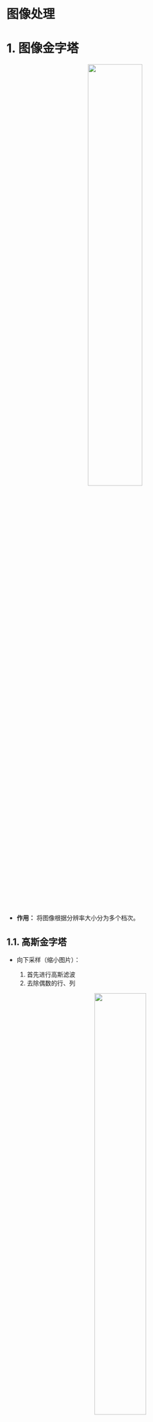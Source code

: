 # 图像处理

# 1. 图像金字塔

<p style="text-align:center;"><img src="https://cdn.jsdelivr.net/gh/chenlfdev/pic-store/img/Pyramid_1.png" width="50%" align="middle" /></p>

- **作用：** 将图像根据分辨率大小分为多个档次。

## 1.1. 高斯金字塔

- 向下采样（缩小图片）：
  1. 首先进行高斯滤波
  2. 去除偶数的行、列
  
   <p style="text-align:center;"><img src="https://cdn.jsdelivr.net/gh/chenlfdev/pic-store/img/Pyramid_2.png" width="50%" align="middle" /></p>

- 向上采用（放大图片）：
    1. 用「零」填充偶数行、列
        <p style="text-align:center;"><img src="https://cdn.jsdelivr.net/gh/chenlfdev/pic-store/img/GaussPyramid.jpg" width="50%" align="middle" /></p>
    2. 对放大的图片进行高斯卷积，将「零」值进行填充

```python
# 向上采样
cv2.pyrUp(src[, dst[, dstsize[, borderType]]]) -> dst
# 向下采样
cv2.pyrDown(src[, dst[, dstsize[, borderType]]]) -> dst
```

## 1.2. 拉普拉斯金字塔

$$
L_i = G_i - U(G_{i+1})
$$

其中，$L_i$是第$i$级拉普拉斯金字塔图像，$G_i$是第$i$级高斯金字塔图像，$U$是上采样算子，表示将低分辨率图像插值为高分辨率图像，$U(G_{i+1})$表示将第$i+1$级高斯金字塔图像插值为与第$i$级拉普拉斯金字塔图像相同大小的图像。因此，$L_i$的尺寸与$G_i$相同。

高斯金字塔的生成公式是：

$$
G_{i+1}(x,y) = U(G_i(x,y)) * k
$$

其中，$G_i$是第$i$级高斯金字塔图像，$U$是上采样算子，$k$是高斯卷积核，$*$是卷积操作。由于高斯卷积具有尺度不变性，因此通过对图像进行不同程度的高斯平滑，可以生成不同尺度的高斯金字塔图像。

<p style="text-align:center;"><img src="https://cdn.jsdelivr.net/gh/chenlfdev/pic-store/img/Pyramid_4.png" width="50%" align="middle" /></p>

迭代执行上面的公式，就能得到每一层的图像。

# 2. 图像轮廓

> [!note]
> 轮廓定义：构成任何一个形状的边界或外形线，是指将「边缘」连接起来形成的一个整体。
## 2.1. 轮廓提取

```python
# contours：从图像中查找出来的轮廓数组
# hierarchy：轮廓层级
# imageSrc：传入的图像，又返回了一份。不明白。。。。
cv2.findContours(image, mode, method[, contours[, hierarchy[, offset]]]) ->imageSrc, contours, hierarchy
```

- mode: 轮廓检索模式
  - RETR_EXTERNAL:只检索最外面的轮廓；
  - RETR_LIST:检索所有的轮廓，并将其保存到一条链表当中；
  - RETR_CCOMP:检索所有的轮廓，并将他们组织为两层：顶层是各部分的外部边界，第二层是空洞的边界：
  - **RETR_TREE**: 检索所有的轮廓，并重构嵌套轮廓的整个层次；<span style="color:red;font-weight:bold"> 最常用。 </span>
- method: 重新绘制轮廓的算法
  - CHAIN_APPROX_NONE:以Freeman链码的方式输出轮廓，轮廓信息完整保留
  - CHAIN_APPROX_SIMPLE:压缩水平的、垂直的和斜的部分，只保留顶点。
  <p style="text-align:center;"><img src="https://cdn.jsdelivr.net/gh/chenlfdev/pic-store/img/approxContoursMethod.jpg" width="50%" align="middle" /></p>


> [!note|style:flat]
> 用于轮廓检测的图像，首先得进行二值处理（阈值操作）或 Canny 边缘检测。
## 2.2. 轮廓绘制

```python
# image：轮廓要绘制在哪张背景图上，直接覆盖原图
# contours：findContours 找到的轮廓信息
# contourIdx：轮廓数组contours的索引值，-1 为全部
# color：轮廓颜色
# thickness：轮廓厚度
 drawContours(image, contours, contourIdx, color[, thickness[, lineType[, hierarchy[, maxLevel[, offset]]]]]) -> image
```

<details>
<summary><span class="details-title">完整代码</span></summary>
<div class="details-content"> 

```python
import cv2

img = cv2.imread("contours.png")
gray = cv2.cvtColor(img, cv2.COLOR_BGR2GRAY)
# 二值化
ret, thresh = cv2.threshold(gray, 127, 255, cv2.THRESH_BINARY)
# 提取轮廓
contours, hierarchy = cv2.findContours(thresh, cv2.RETR_TREE, cv2.CHAIN_APPROX_NONE)
# 绘制轮廓,需要copy,不然会影响原图
draw_img = img.copy()
res = cv2.drawContours(draw_img, contours, -1, (0, 0, 255), 1)
cv2.imshow('res', res)
cv2.waitKey(0)
cv2.destroyAllWindows()
```

<p style="text-align:center;"><img src="https://cdn.jsdelivr.net/gh/chenlfdev/pic-store/img/approxContour.png" width="50%" align="middle" /></p>

</div>
</details>

## 2.3. 轮廓特征

```python
# 轮廓索引
cnt = contours[0]
# 计算面积
area = cv2.contourArea(cnt)
# 计算周长
# arcLength(curve, closed) -> retval
arc = cv2.arcLength(cnt,True)
```

## 2.4. 轮廓近似

<p style="text-align:center;"><img src="https://cdn.jsdelivr.net/gh/chenlfdev/pic-store/img/approxContour1.jpg" width="50%" align="middle" /></p>

近似弧线 $\stackrel\frown{AB}$，首先连接A、B两点做直线 $\overline{AB}$；然后找 $\stackrel\frown{AB}$ 到 $\overline{AB}$ 最长的距离，假设$C$距离$\overline{AB}$最大，且距离为 $d$；最后对比 $d$ 与阈值 $\epsilon$ 的大小，若 $d < \epsilon$，则用直线 $\overline{AB}$ 近似曲线 $\stackrel\frown{AB}$，否则将$\stackrel\frown{AB}$ 拆分为 $\stackrel\frown{AC}$ 与 $\stackrel\frown{CB}$ 重复上述步骤。

```python
# curve：轮廓，contour
# epsilon：阈值，按照周长百分比选取 arcLength
# closed：近似轮廓是否闭合
cv2.approxPolyDP(curve, epsilon, closed[, approxCurve]) -> approxCurve
```

<details>
<summary><span class="details-title">完整代码</span></summary>
<div class="details-content"> 

```python
import cv2

img = cv2.imread('contours2.png')

gray = cv2.cvtColor(img, cv2.COLOR_BGR2GRAY)
ret, thresh = cv2.threshold(gray, 127, 255, cv2.THRESH_BINARY)
contours, hierarchy = cv2.findContours(thresh, cv2.RETR_TREE, cv2.CHAIN_APPROX_NONE)
cnt = contours[0]

# 逼近轮廓
epsilon = 0.01*cv2.arcLength(cnt,True)
approx = cv2.approxPolyDP(cnt,epsilon,True)

# 在原图中绘制轮廓和逼近的多边形
draw_img = img.copy()
res = cv2.drawContours(draw_img, [approx], -1, (0, 0, 255), 2)

cv2.imshow('res', res)
cv2.waitKey(0)
cv2.destroyAllWindows()
```

<p style="text-align:center;"><img src="https://cdn.jsdelivr.net/gh/chenlfdev/pic-store/img/approxContour2.png" width="50%" align="middle" /></p>

</div>
</details>


## 2.5. 轮廓标记

**作用：** 用一个形状将轮廓标记出来。

### 2.5.1  凸包

凸包外观看起来与轮廓逼近相似，但并非如此(在某些情况下两者可能提供相同的结果)。在这里，**cv2.convexHull()** 函数检查曲线是否存在凸凹缺陷并对其进行校正。


```python
# points: 就是我们传入的轮廓。
# hull: 是输出，通常我们避免它。
# clockwise：方向标记。如果为True，则输出凸包为顺时针方向。否则，其方向为逆时针方向。
# returnPoints：默认情况下为True。然后返回船体点的坐标。如果为False，则返回与船体点相对应的轮廓点的索引。
convexHull(points[, hull[, clockwise[, returnPoints]]]) -> hull
```

<details>
<summary><span class="details-title">完整代码</span></summary>
<div class="details-content"> 

```python
import cv2

img = cv2.imread('contours.png')

gray = cv2.cvtColor(img, cv2.COLOR_BGR2GRAY)
ret, thresh = cv2.threshold(gray, 127, 255, cv2.THRESH_BINARY)
contours, hierarchy = cv2.findContours(thresh, cv2.RETR_TREE, cv2.CHAIN_APPROX_NONE)
cnt = contours[8]

# 用来检查曲线是否为凸多边形。它只是返回True还是False
k = cv2.isContourConvex(cnt)

# 计算凸包
hull = cv2.convexHull(cnt)

# 画出凸包
draw_img = img.copy()
cv2.drawContours(draw_img, [hull], 0, (0, 0, 255), 2)

cv2.imshow('res', draw_img)
cv2.waitKey(0)
cv2.destroyAllWindows()
```
<p style="text-align:center;"><img src="https://cdn.jsdelivr.net/gh/chenlfdev/pic-store/img/convexhull.png" width="25%" align="middle" /></p>

</div>
</details>

### 2.5.2  矩形

- 直角矩形
  - 它是一个直角矩形，不考虑对象的旋转。因此，边界矩形的面积将不会最小。它可以通过函数 **cv2.boundingRect()** 找到。
  - 令(x，y)为矩形的左上角坐标，而(w，h)为矩形的宽度和高度。
    ```python
    x,y,w,h = cv2.boundingRect(cnt)
    cv2.rectangle(img,(x,y),(x+w,y+h),(0,255,0),2)
    ```
- 旋转矩形
  - 用于寻找包围给定轮廓的最小矩形区域。这个最小矩形不一定是水平或垂直的，可以是倾斜的.
  - 使用的函数是 **cv2.minAreaRect()** ,矩形的4个角。它是通过函数 **cv2.boxPoints()** 获得的
    ```python
    rect = cv2.minAreaRect(cnt)
    box = cv2.boxPoints(rect)
    box = np.int0(box)
    cv2.drawContours(img,[box],0,(0,0,255),2)
    ```

<p style="text-align:center;"><img src="https://cdn.jsdelivr.net/gh/chenlfdev/pic-store/img/boundingrect.png" width="25%" align="middle" /></p>

### 2.5.3  圆形

- 最小外圆
  - 使用函数 **cv2.minEnclosingCircle()** 找到对象的外接圆。它是一个以最小面积完全覆盖对象的圆圈。
  ```python
  (x,y),radius = cv2.minEnclosingCircle(cnt)
  center = (int(x),int(y))
  radius = int(radius)
  img = cv2.circle(img,center,radius,(0,0,255),2)
  ```
- 拟合椭圆
  - 使用函数 **cv2.fitEllipse()** 该函数返回最小二乘意义下与这些点最佳拟合的椭圆
  ```python
  ellipse = cv2.fitEllipse(cnt)
  cv2.ellipse(img,ellipse,(0,255,0),2)
  ```

<p style="text-align:center;"><img src="https://cdn.jsdelivr.net/gh/chenlfdev/pic-store/img/fitellipse.png" width="25%" align="middle" /></p>


# 3. 模板匹配

- **理论：** 模板匹配是一种在较大图像中搜索和查找模板图像位置的方法。它只是在输入图像上滑动模板图像（如在 2D 卷积中），并比较模板图像下的模板和输入图像的补丁
- **思路：** 将模板图片当作卷积核与被匹配的图片进行卷积操作，然后根据具体 <a href="https://docs.opencv.org/4.0.1/df/dfb/group__imgproc__object.html#ga3a7850640f1fe1f58fe91a2d7583695d" class="jump_link"> 匹配算法 </a> 计算出每一步卷积操作的置信度，根据置信度来确定模板图像在被匹配图像中的位置。

```python
# 查找最大/最小值的位置
minMaxLoc(src[, mask]) -> minVal, maxVal, minLoc, maxLoc
# templ：模板图片
# method：匹配算法
matchTemplate(image, templ, method[, result[, mask]]) -> result
```
- method:
  - TM_SQDIFF:计算平方不同，计算出来的值越小，越相关
  - TM_CCORR:计算相关性，计算出来的值越大，越相关
  - TM_CCOEFF:计算相关系数，计算出来的值越大，越相关
  - TM_SQDIFF NORMED:计算归一化平方不同，计算出来的值越接近0，越相关
  - TM_CCORR NORMED:计算归一化相关性，计算出来的值越接近1，越相关
  - TM_CCOEFF NORMED:计算归一化相关系数，计算出来的值越接近1，越相关

- result：每一步卷积操作记录一次结果，其数组大小就为（与卷积运算结果维度计算一样）
  $$
  \begin{aligned}
    width = W_{src} - W_{temp} + 1 \\
    height = H_{src} - H_{temp} + 1 \\
  \end{aligned}
  $$
  **result数组的索引值，对应的是模板图片在原始图片重合的左上角像素的坐标。**

  <details>
  <summary><span class="details-title">完整代码</span></summary>
  <div class="details-content"> 
  
  ```python
  import cv2
  import numpy as np
  
  img = cv2.imread('image.png')
  template_img = cv2.imread('template.png')
  
  # 获取模板图像的宽度和高度
  w, h = template_img.shape[:2]
  
  # 使用 TM_CCOEFF_NORMED 方法进行模板匹配
  res = cv2.matchTemplate(img, template_img, cv2.TM_CCOEFF_NORMED)
  
  # 获取相似度矩阵中最大值的位置
  min_val, max_val, min_loc, max_loc = cv2.minMaxLoc(res)
  
  # 画出匹配结果
  top_left = max_loc
  bottom_right = (top_left[0] + w, top_left[1] + h)
  cv2.rectangle(img, top_left, bottom_right, (0, 0, 255), 2)
  
  # 显示结果
  cv2.imshow('Match Result', img)
  cv2.waitKey(0)
  cv2.destroyAllWindows()
  ```
  
  </div>
  </details>

- **一个模板匹配多个：** 遍历匹配结果数组，找到所有置信度满足要求的像素坐标点。

# 4. 直方图
- **理论：** 直方图是一种统计图表，用来展示数据分布的情况。通常将横轴分割成若干个区间，统计每个区间中数据出现的次数，将这些次数表示为柱状图上对应区间的高度。这样就能直观地看出数据的分布情况
<p style="text-align:center;"><img src="https://cdn.jsdelivr.net/gh/chenlfdev/pic-store/img/histogram_sample.jpg" width="25%" align="middle" /></p>

## 4.1. 绘制直方图

<p style="text-align:center;"><img src="https://cdn.jsdelivr.net/gh/chenlfdev/pic-store/img/imageHistogram.jpg" width="50%" align="middle" /></p>

直方图的横坐标为像素通道值的取值范围；纵坐标为数值出现的次数。

```python
# OpenCV 方法
# images：图像，输入 [ image ]
# channels：输入 [ channel ] 表示通道编号，如果输入的是灰度图像，则通道编号为 0，如果是 RGB 彩色图像，则可以选择 0、1 或 2，分别表示蓝色、绿色和红色通道。
# mask：遮罩 None：表示没有使用掩模
# hisSize：表示直方图的 bin 的数量，也就是直方图中柱状条的数量，输入 [ hisSize ]
# range：表示直方图 bin 的范围，也就是像素值的范围
# hist：输出的直方图，一般为一维数组
# accumulate：累计标志，如果设置为 True，则计算直方图时不清空之前的直方图，而是累计到当前的直方图中
 calcHist(images, channels, mask, histSize, ranges[, hist[, accumulate]]) -> hist
# matplotlib 方法
# data ：要绘制直方图的一维数据
# bins：柱子的个数 
# range：范围
plt.hist(data,bins,range)
```

> [!tip] 
> 推荐使用 matplotlib 方式，OpenCV 方式最后还得用 matplotlib 进行绘图。

###  4.1.1 遮罩的应用

我们使用 cv2.calcHist() 查找完整图像的直方图。如果要查找图像某些区域的直方图怎么办？只需在要查找直方图的区域上创建白色的蒙版图像，否则创建黑色。然后通过这个作为面具

- mask是一个二值图像，大小必须和原图像一致。在计算直方图时，只会统计mask中像素值为非零的像素。

```python 
img = cv2.imread('cat.jpg',0)
# create a mask
mask = np.zeros(img.shape[:2], np.uint8)
mask[100:300, 100:400] = 255
masked_img = cv2.bitwise_and(img,img,mask = mask)
# Calculate histogram with mask and without mask
# Check third argument for mask
hist_full = cv2.calcHist([img],[0],None,[256],[0,256])
hist_mask = cv2.calcHist([img],[0],mask,[256],[0,256])
plt.subplot(221), plt.imshow(img, 'gray')
plt.subplot(222), plt.imshow(mask,'gray')
plt.subplot(223), plt.imshow(masked_img, 'gray')
plt.subplot(224), plt.plot(hist_full), plt.plot(hist_mask)
plt.xlim([0,256])
plt.show()
```

<p style="text-align:center;"><img src="https://cdn.jsdelivr.net/gh/chenlfdev/pic-store/img/hist_mark.png" width="50%" align="middle" /></p>

## 4.2. 均衡化

### 4.3.1. 理论
<p style="text-align:center;"><img src="https://cdn.jsdelivr.net/gh/chenlfdev/pic-store/img/idealEqualization.jpg" width="50%" align="middle" /></p>

- **目的：** 将原图像通过变换，得到一幅灰度直方图的「灰度值均匀分布」的新图像。对在图像中像素个数多的灰度级进行展宽，而对像素个数少的灰度级进行缩减。从而达到清晰图像的目的。**最理想的情况就是变换后，像素灰度概率是完全一样的，但是实际上做不到那么平均。**
<p style="text-align:center;"><img src="https://cdn.jsdelivr.net/gh/chenlfdev/pic-store/img/equalization.jpg" width="75%" align="middle" /></p>

- **算法流程：** 首先统计出灰度值与其出现次数的直方图；然后对灰度值升序排序；接着计算出现概率（出现次数 / 总像素），并根据灰度值从低到高计算累计概率（当前概率 + 之前的总概率）；最后根据公式：累计概率 * （位深最大值 - 0），将数值映射到[位深最大值,0]。

- **均衡化：** <span style="color:red;font-weight:bold"> 直接假设输出灰度的概率就是均匀的 $p=\frac{1}{w \times h}$，然后才推导转换公式。但是一顿操作下来，只修改了图像灰度值，并未对灰度概率进行修改（灰度概率改成均匀的，图像不就被彻底修改了）。所以算法从结果上来看，是实现了图片所涉及的灰度值分布更均匀一些，而非直方图灰度概率分布。</span>

- <a href="https://blog.csdn.net/j05073094/article/details/120251878" class="jump_link"> 公式推导 </a>

<details>
<summary><span class="details-title">案例代码</span></summary>
<div class="details-content"> 

```python
import cv2
import numpy as np
import matplotlib.pyplot as plt
img = cv2.imread('dog.jpg')
# 转换颜色空间：主要为了对 灰度 进行均值化
yuv =cv2.cvtColor(img,cv2.COLOR_BGR2YUV)
# 均衡化
yEqul = cv2.equalizeHist(yuv[:,:,0])
# 替换原来的灰度
yuv[:,:,0] = yEqul
# 还原颜色空间
imgEual = cv2.cvtColor(yuv,cv2.COLOR_YUV2BGR)
cv2.imshow('match',np.hstack((img,imgEual)))
cv2.waitKey(0)
cv2.destroyAllWindows()
``` 

</div>
</details>

<p style="text-align:center;"><img src="https://cdn.jsdelivr.net/gh/chenlfdev/pic-store/img/equalizationImage.png" width="50%" align="middle" /></p>

## 4.3. CLAHE

### 4.3.1. 理论

- **直方图均衡化问题：** 
  - 为全局效果，这就导致图像中原来暗部和亮部的细节丢失。
  - 可能导致噪点的放大。

- **思路：** 将图片拆分为多个部分，然后每个部分分别进行均衡化处理，且对每个部分的直方图概率分布做限制（防止某个灰度值的概率分布过大，进而导致均衡化后的灰度值过大）。


- **算法实现：**
  1. 图像分块
      <p style="text-align:center;"><img src="https://cdn.jsdelivr.net/gh/chenlfdev/pic-store/img/claheBlock.jpg" width="25%" align="middle" /></p>

  2. 找每个块的中心点（黄色标记）
      <p style="text-align:center;"><img src="https://cdn.jsdelivr.net/gh/chenlfdev/pic-store/img/claheBlockCenter.jpg" width="25%" align="middle" /></p>

  3. 分别计算每个块的灰度直方图，并进行「阈值限制」
  
      <p style="text-align:center;"><img src="https://cdn.jsdelivr.net/gh/chenlfdev/pic-store/img/claheHistogram.jpg" width="50%" align="middle" /></p>

      绘制好直方图后，柱子的分布值与设定「阈值」进行比较，超过阈值的部分则进行裁剪，并均匀分配给所有的柱子。分配后，直方图又要柱子超出时（绿色部分），继续重复上述操作，直至直方图柱子都在「阈值」下方。<span style="color:red;font-weight:bold"> 现在只是对「直方图分布」进行修改，并没有修改原始图像的任何内容。 </span>
    
  4. 得到每个块的直方图分布后，**根据直方图均衡化算法对每个块的中心点（黄色标记）进行均衡化处理**。<span style="color:red;font-weight:bold"> 只对中心点进行均衡化是为了加快计算速度，对每一个像素都进行处理会浪费很多时间。 </span>

  5. 根据中心点均衡化后的灰度值，利用插值算法计算图像块剩余像素的灰度值。**插值算法计算效果和直接均衡化效果差不多，但是差值计算速度更快。**

```python
# 生成自适应均衡化算法 
# clipLimit ：阈值，1 表示不做限制。值越大，对比度越大
# tileGridSize：如何拆分图像
clahe = cv2.createCLAHE([, clipLimit[, tileGridSize]]) -> retval
# 对像素通道进行自适应均值化处理
dst = clahe.apply(src)
```
<details>
<summary><span class="details-title">案例代码</span></summary>
<div class="details-content"> 

```python
import cv2
import numpy as np

img = cv2.imread('dog.jpg')
# 转换颜色空间：主要为了对 灰度 进行均值化
yuv =cv2.cvtColor(img,cv2.COLOR_BGR2YUV)
# 创建CLAHE对象
clahe = cv2.createCLAHE(clipLimit=2.0, tileGridSize=(8,8))

# 应用CLAHE
img_clahe = clahe.apply(yuv[:,:,0])

# 替换原来的灰度s
yuv[:,:,0] = img_clahe
# 还原颜色空间
clahe = cv2.cvtColor(yuv,cv2.COLOR_YUV2BGR)
cv2.imshow('match',np.hstack((img,clahe)))
cv2.waitKey(0)
cv2.destroyAllWindows()
``` 

</div>
</details>
<p style="text-align:center;"><img src="https://cdn.jsdelivr.net/gh/chenlfdev/pic-store/img/clahe.png" width="50%" align="middle" /></p>

# 5. 图像傅里叶变换

> -  <a href="https://zhuanlan.zhihu.com/p/19763358" class="jump_link"> 傅里叶变换掐死教程（说人话版） </a>
> - <a href="https://spite-triangle.github.io/algorithms/fastFourier/Fourier.html" class="jump_link"> 一维傅里叶变换（数学精简版）</a>
> - <a href="https://spite-triangle.github.io/algorithms/digitalSignalProcessing/digitalSignalProcessing.html" class="jump_link"> 数字信号处理（一维傅里叶完整版） </a>
> - <a href="https://zhuanlan.zhihu.com/p/110026009" class="jump_link"> 二维傅里叶变换（说人话版） </a>
> - <a href="https://zhuanlan.zhihu.com/p/99605178" class="jump_link"> 图像傅里叶（说人话版） </a>
## 5.1. 二维傅里叶变换

- **思想：** 二维傅里叶变换中，认为二维数据是由无数个「正弦平面波」所构成。

<p style="text-align:center;"><img src="https://cdn.jsdelivr.net/gh/chenlfdev/pic-store/img/fourier2d.jpg" width="75%" align="middle" /></p>

- **离散傅里叶变换公式：**

  $$
  F(u, v)=\sum_{x=0}^{M-1} \sum_{y=0}^{N-1} f(x, y) e^{-j 2 \pi\left(\frac{\mathrm{ux}}{\mathrm{M}}+\frac{v y}{N}\right)}
  $$

  **将二维数据进行傅里叶变换后得到的值 $F(u,u)$ 则代表了相应的「正弦平面波」**

## 5.2. 正弦平面波

<p style="text-align:center;"><img src="https://cdn.jsdelivr.net/gh/chenlfdev/pic-store/img/sinPlane.jpg" width="50%" align="middle" /></p>

- **直观定义：** 将一维正弦曲线朝着纵向的一个方向上将其拉伸得到一个三维的波形，然后将波形的幅值变化用二维平面进行表示，再将二维平面波绘制成灰度图，即波峰为白色、波谷为黑色。

- **数学参数：**  
  - 正弦波：频率 $w$ ，幅值 $A$ ，相位 $\varphi$
  - 拉伸方向：在二维坐标中，向量可以写为 $\vec{n} = (u,v)$

## 5.3. 二维傅里叶变换结果 $F(u,v)$ 

- $(u,v)$：拉伸方向的向量
- $w=\sqrt{u^2 + v^2}$：$(u,v)$向量的模表示正弦波频率
- $F(u,v)$：复数，隐含了正弦波的幅值 $A$ 和相位 $\varphi$。下面用一维做解释，二维太复杂也不直观（主要是太难了，不想推。。。。）
  
  $$
  \begin{aligned}
    只考虑这一个变换：&F(x) = a + ib，且 A = \sqrt{a^2 + b^2}，\varphi =\arctan \frac{b}{a} \\
    傅里叶逆变换：&f(x) = F(x) e^{iwx} \\
    & \quad \quad = (a+ib) e^{iwx} \\
    & \quad \quad = A (\frac{a}{A} + i \frac{b}{A}) e^{iwx} \\
    & \quad \quad = A (\cos(\varphi) + i \sin(\varphi)) e^{iwx} \\
   根据欧拉公式 :& \quad \quad = A e^{i\varphi} e^{iwx} \\
   & \quad \quad = A e^{i(wx + \varphi)} \\
  \end{aligned}
  $$

  **$A$ 就是幅值；$\varphi$ 就是相位。**


## 5.4. 傅里叶变换实现

- **傅里叶变换**

  ```python
  # 图片读取
  img = cv2.imread('cat.jpg')
  yuv =cv2.cvtColor(img,cv2.COLOR_BGR2YUV)
  # 将灰度值转浮点类型
  yfloat = np.float32(yuv[:,:,0])
  # 傅里叶变换
  # src：浮点类型数组
  # flags：cv2.DFT_
  # dft(src:np.float[, dst[, flags[, nonzeroRows]]]) -> dst
  dft = cv2.dft(yfloat,flags=cv2.DFT_COMPLEX_OUTPUT)
  # 计算模，也就是幅值
  A = cv2.magnitude(dft[:,:,0],dft[:,:,1])
  # 幅值太大了，重新映射到 (0 - 255)，方便显示
  A = A / A.max() * 255
  cv2.imshow('gray',yuv[:,:,0])
  cv2.imshow('dft',A)
  ```

  <p style="text-align:center;"><img src="https://cdn.jsdelivr.net/gh/chenlfdev/pic-store/img/dftResult.png" width="50%" align="middle" /></p>

  > [!tip]
  > 由于离散傅里叶变换具有「共轭对称性」，上面的输出结果其实是被重复了`3`次。具体结果只需看「左上角矩形」就行，其余的都是重复。
  > <p style="text-align:center;"><img src="https://cdn.jsdelivr.net/gh/chenlfdev/pic-store/img/dftCoordination.jpg" width="25%" align="middle" /></p>


- **频谱图中心化**

  ```python
  # 频谱中心化
  shiftA = np.fft.fftshift(A)
  ```
  **作用**：挪动四个范围的频谱，让低频区域在图像中心，方便「滤波」操作。
  <p style="text-align:center;"><img src="https://cdn.jsdelivr.net/gh/chenlfdev/pic-store/img/dftShift.jpg" width="50%" align="middle" /></p>

## 5.5. 傅里叶滤波

- **思路：** 
  1. 对图像灰度进行傅里叶变换，得到频域结果
  2. 将要删除的频率所对应的傅里叶变换结果全部置为 $0 + i0$
  3. 对修改后的傅里叶变换结果进行傅里叶反变换

- **低通滤波：** 将低频部分的结果全置为零
<p style="text-align:center;"><img src="https://cdn.jsdelivr.net/gh/chenlfdev/pic-store/img/lowPass.png" width="50%" align="middle" /></p>

  <details>
  <summary><span class="details-title">Python代码</span></summary>
  <div class="details-content"> 

    ```python
      # %% 低通滤波
      import cv2
      import numpy as np
      # 图片读取
      img = cv2.imread('cat.jpg')
      yuv =cv2.cvtColor(img,cv2.COLOR_BGR2YUV)
      # 将灰度值转浮点类型，傅里叶变换并中心化
      yfloat = np.float32(yuv[:,:,0])
      dft = cv2.dft(yfloat,flags=cv2.DFT_COMPLEX_OUTPUT)
      dftShift = np.fft.fftshift(dft)
      # 找到低频起始，中心化后频谱的中心位置
      centerRow = int(dftShift.shape[0] / 2)
      centerCol = int(dftShift.shape[1] / 2)
      # 高频处置为零，低频保留，然后清除对应频率幅值,掩膜大小为100*100
      mask = np.zeros(dftShift.shape,dtype=np.uint8)
      mask[centerRow-50:centerRow+50,centerCol-50:centerCol+50,:] = 1
      # 将掩膜与傅里叶变换结果相乘，去掉高频信号。
      dftShift = dftShift * mask
      # 反去中心。反傅里叶
      dft = np.fft.ifftshift(dftShift)
      idft = cv2.idft(dft)
      # 傅里叶变换结果仍然是一个复数，还要转为实数，
      # 并且还要将浮点型映射为为（0 ~ 255）之间的 uint8 类型
      iyDft = cv2.magnitude(idft[:,:,0],idft[:,:,1])
      iy = np.uint8(iyDft/iyDft.max() * 255)
      # 还原图片,还原颜色通道
      yuv[:,:,0] = iy
      imgRes = cv2.cvtColor(yuv,cv2.COLOR_YUV2BGR)
      cv2.imshow('low pass',np.hstack((img,imgRes)))
      cv2.waitKey(0)
      cv2.destroyAllWindows()
    ``` 

  </div>
  </details>

- **高通滤波：** 将高频部分的结果全置为零

  <p style="text-align:center;"><img src="https://cdn.jsdelivr.net/gh/chenlfdev/pic-store/img/highPass.png" width="50%" align="middle" /></p>

  <details>
  <summary><span class="details-title">Python代码</span></summary>
  <div class="details-content"> 

  ```python
    # %% 高通滤波
    import cv2
    import numpy as np
    # 图片读取
    img = cv2.imread('cat.jpg')
    yuv =cv2.cvtColor(img,cv2.COLOR_BGR2YUV)
    # 将灰度值转浮点类型，傅里叶变换并中心化
    yfloat = np.float32(yuv[:,:,0])
    dft = cv2.dft(yfloat,flags=cv2.DFT_COMPLEX_OUTPUT)
    dftShift = np.fft.fftshift(dft)
    # 找到低频起始，中心化后频谱的中心位置
    centerRow = int(dftShift.shape[0] / 2)
    centerCol = int(dftShift.shape[1] / 2)
    # NOTE - 低频处置为零，高频保留，然后清除对应频率幅值
    mask = np.ones(dftShift.shape,dtype=np.uint8)
    mask[centerRow-50:centerRow+50,centerCol-50:centerCol+50,:] = 0
    dftShift = dftShift * mask
    # 反去中心。反傅里叶
    dft = np.fft.ifftshift(dftShift)
    idft = cv2.idft(dft)
    # NOTE - 傅里叶变换结果仍然是一个复数，还要转为实数，并且还要将浮点型映射为为（0 ~ 255）之间的 uint8 类型
    iyDft = cv2.magnitude(idft[:,:,0],idft[:,:,1])
    iy = np.uint8(iyDft/iyDft.max() * 255)
    # 还原图片,还原颜色通道
    yuv[:,:,0] = iy
    imgRes = cv2.cvtColor(yuv,cv2.COLOR_YUV2BGR)
    cv2.imshow('low pass',np.hstack((img,imgRes)))
    cv2.waitKey(0)
    cv2.destroyAllWindows()
  ``` 
  
  </div>
  </details>

> [!tip]
> - 高通滤波：增强边缘
> - 低通滤波：模糊图片